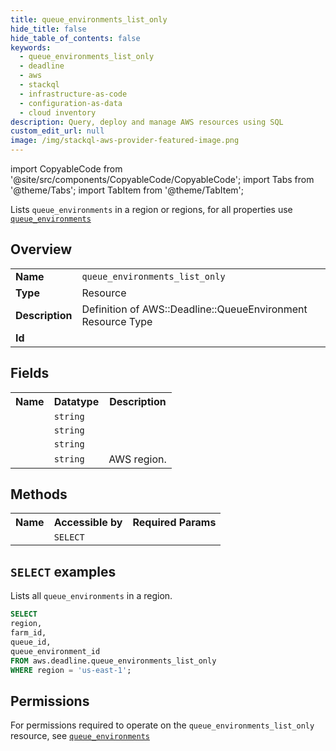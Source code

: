 ```yaml
---
title: queue_environments_list_only
hide_title: false
hide_table_of_contents: false
keywords:
  - queue_environments_list_only
  - deadline
  - aws
  - stackql
  - infrastructure-as-code
  - configuration-as-data
  - cloud inventory
description: Query, deploy and manage AWS resources using SQL
custom_edit_url: null
image: /img/stackql-aws-provider-featured-image.png
---
```


import CopyableCode from '@site/src/components/CopyableCode/CopyableCode';
import Tabs from '@theme/Tabs';
import TabItem from '@theme/TabItem';

Lists <code>queue_environments</code> in a region or regions, for all properties use <a href="/services/serviceName/queue_environments/"><code>queue_environments</code></a>

## Overview
<table>
<tbody>
<tr><td><b>Name</b></td><td><code>queue_environments_list_only</code></td></tr>
<tr><td><b>Type</b></td><td>Resource</td></tr>
<tr><td><b>Description</b></td><td>Definition of AWS::Deadline::QueueEnvironment Resource Type</td></tr>
<tr><td><b>Id</b></td><td><CopyableCode code="aws.deadline.queue_environments_list_only" /></td></tr>
</tbody>
</table>

## Fields
<table>
<tbody>
<tr><th>Name</th><th>Datatype</th><th>Description</th></tr><tr><td><CopyableCode code="farm_id" /></td><td><code>string</code></td><td></td></tr>
<tr><td><CopyableCode code="queue_environment_id" /></td><td><code>string</code></td><td></td></tr>
<tr><td><CopyableCode code="queue_id" /></td><td><code>string</code></td><td></td></tr>
<tr><td><CopyableCode code="region" /></td><td><code>string</code></td><td>AWS region.</td></tr>
</tbody>
</table>

## Methods

<table>
<tbody>
  <tr>
    <th>Name</th>
    <th>Accessible by</th>
    <th>Required Params</th>
  </tr>
  <tr>
    <td><CopyableCode code="list_resources" /></td>
    <td><code>SELECT</code></td>
    <td><CopyableCode code="region" /></td>
  </tr>
</tbody>
</table>

## `SELECT` examples
Lists all <code>queue_environments</code> in a region.
```sql
SELECT
region,
farm_id,
queue_id,
queue_environment_id
FROM aws.deadline.queue_environments_list_only
WHERE region = 'us-east-1';
```


## Permissions

For permissions required to operate on the <code>queue_environments_list_only</code> resource, see <a href="/services/deadline/queue_environments/#permissions"><code>queue_environments</code></a>

